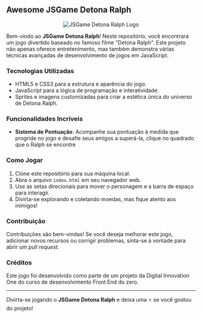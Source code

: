 ## Awesome JSGame Detona Ralph

<p align="center">
  <img src="https://github.com/digitalinnovationone/jsgame-detona-ralph/raw/main/assets/images/logo.png" alt="JSGame Detona Ralph Logo">
</p>

Bem-vindo ao **JSGame Detona Ralph**! Neste repositório, você encontrará um jogo divertido baseado no famoso filme "Detona Ralph". Este projeto não apenas oferece entretenimento, mas também demonstra várias técnicas avançadas de desenvolvimento de jogos em JavaScript.

### Tecnologias Utilizadas

- HTML5 e CSS3 para a estrutura e aparência do jogo.
- JavaScript para a lógica de programação e interatividade.
- Sprites e imagens customizadas para criar a estética única do universo de Detona Ralph.

### Funcionalidades Incríveis

- **Sistema de Pontuação**: Acompanhe sua pontuação à medida que progride no jogo e desafie seus amigos a superá-la, clique no quadrado que o Ralph se encontre

### Como Jogar

1. Clone este repositório para sua máquina local.
2. Abra o arquivo `index.html` em seu navegador web.
3. Use as setas direcionais para mover o personagem e a barra de espaço para interagir.
4. Divirta-se explorando e coletando moedas, mas fique atento aos inimigos!

### Contribuição

Contribuições são bem-vindas! Se você deseja melhorar este jogo, adicionar novos recursos ou corrigir problemas, sinta-se à vontade para abrir um _pull request_.

### Créditos

Este jogo foi desenvolvido como parte de um projeto da Digital Innovation One do curso de desenvolvimento Front End do zero.

---

Divirta-se jogando o **JSGame Detona Ralph** e deixa uma ⭐️ se você gostou do projeto!
